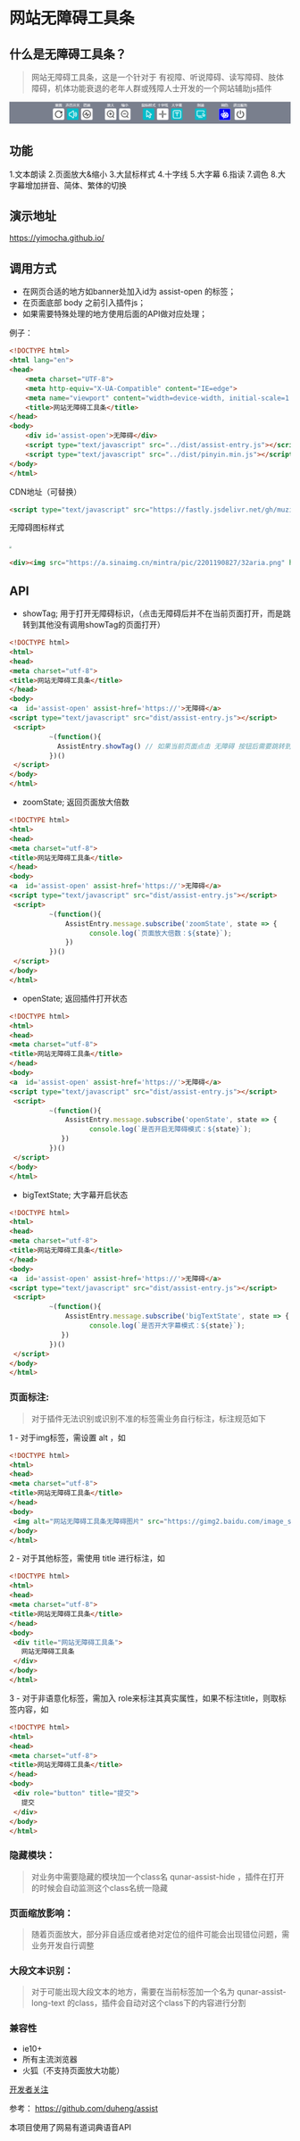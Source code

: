 # 网站无障碍工具条

## **什么是无障碍工具条？**

> 网站无障碍工具条，这是一个针对于 有视障、听说障碍、读写障碍、肢体障碍，机体功能衰退的老年人群或残障人士开发的一个网站辅助js插件

![](tu1.png)

## 功能

1.文本朗读   2.页面放大&缩小   3.大鼠标样式   4.十字线   5.大字幕  6.指读 7.调色 8.大字幕增加拼音、简体、繁体的切换

## 演示地址

https://yimocha.github.io/

## 调用方式

- 在网页合适的地方如banner处加入id为 assist-open 的标签；
- 在页面底部 body 之前引入插件js；
- 如果需要特殊处理的地方使用后面的API做对应处理；

例子：

```html
<!DOCTYPE html>
<html lang="en">
<head>
    <meta charset="UTF-8">
    <meta http-equiv="X-UA-Compatible" content="IE=edge">
    <meta name="viewport" content="width=device-width, initial-scale=1.0">
    <title>网站无障碍工具条</title>
</head>
<body>
    <div id='assist-open'>无障碍</div>
    <script type="text/javascript" src="../dist/assist-entry.js"></script>
    <script type="text/javascript" src="../dist/pinyin.min.js"></script>
</body>
</html>
```

CDN地址（可替换）

```html
<script type="text/javascript" src="https://fastly.jsdelivr.net/gh/muzihuaner/assist@main/dist/assist-entry.js"></script>
```

无障碍图标样式

<img src="https://a.sinaimg.cn/mintra/pic/2201190827/32aria.png" style="zoom:25%;" />

```html
<div><img src="https://a.sinaimg.cn/mintra/pic/2201190827/32aria.png" height="32px" id='assist-open'></div>
```

## API

- showTag; 用于打开无障碍标识，（点击无障碍后并不在当前页面打开，而是跳转到其他没有调用showTag的页面打开）

```html
<!DOCTYPE html>
<html>
<head>
<meta charset="utf-8">
<title>网站无障碍工具条</title>
</head>
<body>
<a  id='assist-open' assist-href='https://'>无障碍</a>
<script type="text/javascript" src="dist/assist-entry.js"></script>
 <script>
          ~(function(){
            AssistEntry.showTag() // 如果当前页面点击 无障碍 按钮后需要跳转到其他页面打开无障碍功能，则需要调用此函数做cookie标记
          })()
 </script>
</body>
</html>
```

- zoomState; 返回页面放大倍数

```html
<!DOCTYPE html>
<html>
<head>
<meta charset="utf-8">
<title>网站无障碍工具条</title>
</head>
<body>
<a  id='assist-open' assist-href='https://'>无障碍</a>
<script type="text/javascript" src="dist/assist-entry.js"></script>
 <script>
          ~(function(){
              AssistEntry.message.subscribe('zoomState', state => {
                    console.log(`页面放大倍数：${state}`);
              })
          })()
 </script>
</body>
</html>
```

- openState; 返回插件打开状态

```html
<!DOCTYPE html>
<html>
<head>
<meta charset="utf-8">
<title>网站无障碍工具条</title>
</head>
<body>
<a  id='assist-open' assist-href='https://'>无障碍</a>
<script type="text/javascript" src="dist/assist-entry.js"></script>
 <script>
          ~(function(){
              AssistEntry.message.subscribe('openState', state => {
                    console.log(`是否开启无障碍模式：${state}`);
             })
          })()
 </script>
</body>
</html>
```

- bigTextState; 大字幕开启状态

```html
<!DOCTYPE html>
<html>
<head>
<meta charset="utf-8">
<title>网站无障碍工具条</title>
</head>
<body>
<a  id='assist-open' assist-href='https://'>无障碍</a>
<script type="text/javascript" src="dist/assist-entry.js"></script>
 <script>
          ~(function(){
              AssistEntry.message.subscribe('bigTextState', state => {
                    console.log(`是否开大字幕模式：${state}`);
             })
          })()
 </script>
</body>
</html>
```

### 页面标注:

> 对于插件无法识别或识别不准的标签需业务自行标注，标注规范如下

1 - 对于img标签，需设置 alt ，如

```html
<!DOCTYPE html>
<html>
<head>
<meta charset="utf-8">
<title>网站无障碍工具条</title>
</head>
<body>
 <img alt="网站无障碍工具条无障碍图片" src="https://gimg2.baidu.com/image_search/src=http%3A%2F%2Fcdn.duitang.com%2Fuploads%2Fblog%2F201306%2F25%2F20130625150506_fiJ2r.jpeg&refer=http%3A%2F%2Fcdn.duitang.com&app=2002&size=f9999,10000&q=a80&n=0&g=0n&fmt=jpeg?sec=1627139099&t=524628587af020410785e8ba98157609">
</body>
</html>
```

2 - 对于其他标签，需使用 title 进行标注，如

```html
<!DOCTYPE html>
<html>
<head>
<meta charset="utf-8">
<title>网站无障碍工具条</title>
</head>
<body>
 <div title="网站无障碍工具条">
   网站无障碍工具条
 </div>
</body>
</html>
```

3 - 对于非语意化标签，需加入 role来标注其真实属性，如果不标注title，则取标签内容，如

```html
<!DOCTYPE html>
<html>
<head>
<meta charset="utf-8">
<title>网站无障碍工具条</title>
</head>
<body>
 <div role="button" title="提交">
   提交
 </div>
</body>
</html>
```

### 隐藏模块：

> 对业务中需要隐藏的模块加一个class名 qunar-assist-hide ，插件在打开的时候会自动监测这个class名统一隐藏

### 页面缩放影响：

> 随着页面放大，部分非自适应或者绝对定位的组件可能会出现错位问题，需业务开发自行调整

### 大段文本识别：

> 对于可能出现大段文本的地方，需要在当前标签加一个名为 qunar-assist-long-text 的class，插件会自动对这个class下的内容进行分割

### 兼容性

- ie10+
- 所有主流浏览器
- 火狐（不支持页面放大功能）

[开发者关注](./DEVELOPER.md "开发者关注")

参考：
https://github.com/duheng/assist


本项目使用了网易有道词典语音API
